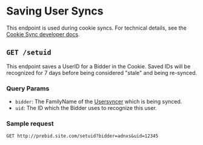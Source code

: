 # Saving User Syncs

This endpoint is used during cookie syncs. For technical details, see the
[Cookie Sync developer docs](../developers/cookie-syncs.md).

## `GET /setuid`

This endpoint saves a UserID for a Bidder in the Cookie. Saved IDs will be recognized for 7 days before being considered "stale" and being re-synced.

### Query Params

- `bidder`: The FamilyName of the [Usersyncer](../../usersync/usersync.go) which is being synced.
- `uid`: The ID which the Bidder uses to recognize this user.

### Sample request

`GET http://prebid.site.com/setuid?bidder=adnxs&uid=12345`
